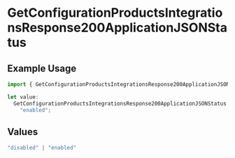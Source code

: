 # GetConfigurationProductsIntegrationsResponse200ApplicationJSONStatus

## Example Usage

```typescript
import { GetConfigurationProductsIntegrationsResponse200ApplicationJSONStatus } from "@vercel/sdk/models/getconfigurationproductsop.js";

let value:
  GetConfigurationProductsIntegrationsResponse200ApplicationJSONStatus =
    "enabled";
```

## Values

```typescript
"disabled" | "enabled"
```